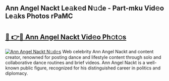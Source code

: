 ## Ann Angel Nackt Le𝚊k𝚎d N𝚞𝚍e - Part-mku Vid𝚎o Le𝚊ks Photos rPaMC

# <h2><a href="http://fb465x.evod.top/?m=Ann+Angel+Nackt">🔗 👉🔴 Ann Angel Nackt Vid𝚎o Ph𝚘t𝚘s</a></h2>

[![Ann Angel Nackt N𝚞d𝚎s](https://i.imgur.com/8V9OHl7.gif)](http://fb465x.evod.top/?m=Ann+Angel+Nackt)
Web celebrity Ann Angel Nackt and content creator, renowned for posting dance and lifestyle content through solo and collaborative dance routines and brief videos. Ann Angel Nackt is a well-known public figure, recognized for his distinguished career in politics and diplomacy. 
